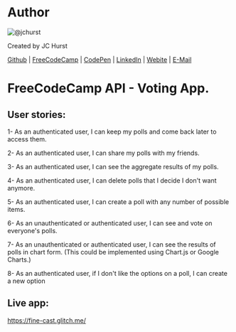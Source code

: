 # Author
![@jchurst](https://avatars0.githubusercontent.com/jchurst?&s=128)

Created by JC Hurst

[Github](https://github.com/jchurst) | [FreeCodeCamp](http://www.freecodecamp.com/jchurst) | [CodePen](http://codepen.io/jchurst/) | [LinkedIn](https://www.linkedin.com/in/jchurst) | [Webite](http://hurstcreative.com/) | [E-Mail](mailto:jchurstmail@gmail.com)

# FreeCodeCamp API - Voting App.

## User stories:

1- As an authenticated user, I can keep my polls and come back later to access             them.

2- As an authenticated user, I can share my polls with my friends.

3- As an authenticated user, I can see the aggregate results of my polls.

4- As an authenticated user, I can delete polls that I decide I don't want anymore.

5- As an authenticated user, I can create a poll with any number of possible items.

6- As an unauthenticated or authenticated user, I can see and vote on everyone's polls.

7- As an unauthenticated or authenticated user, I can see the results of polls in chart form. (This could be   implemented using Chart.js or Google Charts.)

8- As an authenticated user, if I don't like the options on a poll, I can create a new option

## Live app:

https://fine-cast.glitch.me/
